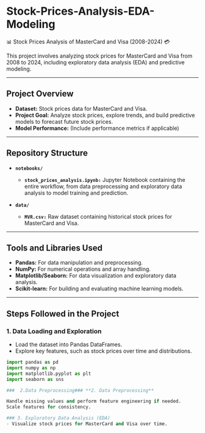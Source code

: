 # Stock-Prices-Analysis-EDA-Modeling
📊 Stock Prices Analysis of MasterCard and Visa (2008-2024) 💳

This project involves analyzing stock prices for MasterCard and Visa from 2008 to 2024, including exploratory data analysis (EDA) and predictive modeling.

---

## Project Overview

- **Dataset:** Stock prices data for MasterCard and Visa.
- **Project Goal:** Analyze stock prices, explore trends, and build predictive models to forecast future stock prices.
- **Model Performance:** (Include performance metrics if applicable)

---

## Repository Structure

- **`notebooks/`**
  - **`stock_prices_analysis.ipynb:`** Jupyter Notebook containing the entire workflow, from data preprocessing and exploratory data analysis to model training and prediction.

- **`data/`**
  - **`MVR.csv:`** Raw dataset containing historical stock prices for MasterCard and Visa.

---

## Tools and Libraries Used

- **Pandas:** For data manipulation and preprocessing.
- **NumPy:** For numerical operations and array handling.
- **Matplotlib/Seaborn:** For data visualization and exploratory data analysis.
- **Scikit-learn:** For building and evaluating machine learning models.

---

## Steps Followed in the Project

### 1. Data Loading and Exploration
- Load the dataset into Pandas DataFrames.
- Explore key features, such as stock prices over time and distributions.

```python
import pandas as pd
import numpy as np
import matplotlib.pyplot as plt
import seaborn as sns

###  2.Data Preprocessing### **2. Data Preprocessing**

Handle missing values and perform feature engineering if needed.
Scale features for consistency.

### 3. Exploratory Data Analysis (EDA)
- Visualize stock prices for MasterCard and Visa over time.
